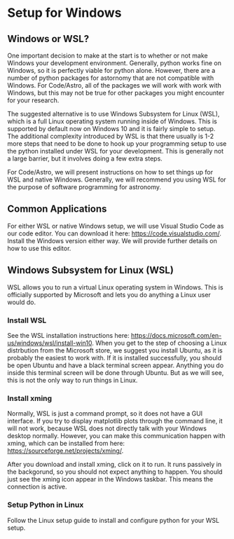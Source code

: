 # Setup for Windows

## Windows or WSL?

One important decision to make at the start is to whether or not make Windows your development environment. Generally, python works fine on Windows, so it is perfectly viable for python alone. However, there are a number of python packages for astornomy that are not compatible with Windows. For Code/Astro, all of the packages we will work with work with Windows, but this may not be true for other packages you might encounter for your research.

The suggested alternative is to use Windows Subsystem for Linux (WSL), which is a full Linux operating system running inside of Windows. This is supported by default now on Windows 10 and it is fairly simple to setup. The additional complexity introduced by WSL is that there usually is 1-2 more steps that need to be done to hook up your programming setup to use the python installed under WSL for your development. This is generally not a large barrier, but it involves doing a few extra steps. 

For Code/Astro, we will present instructions on how to set things up for WSL and native Windows. Generally, we will recommend you using WSL for the purpose of software programming for astronomy.

## Common Applications

For either WSL or native Windows setup, we will use Visual Studio Code as our code editor. You can download it here: https://code.visualstudio.com/. Install the Windows version either way. We will provide further details on how to use this editor.

## Windows Subsystem for Linux (WSL)

WSL allows you to run a virtual Linux operating system in Windows. This is officially supported by Microsoft and lets you do anything a Linux user would do. 

### Install WSL

See the WSL installation instructions here: https://docs.microsoft.com/en-us/windows/wsl/install-win10. When you get to the step of choosing a Linux distrbution from the Microsoft store, we suggest you install Ubuntu, as it is probably the easiest to work with. If it is installed successfully, you should be open Ubuntu and have a black terminal screen appear. Anything you do inside this terminal screen will be done through Ubuntu. But as we will see, this is not the only way to run things in Linux.

### Install xming

Normally, WSL is just a command prompt, so it does not have a GUI interface. If you try to display matplotlib plots through the command line, it will not work, because WSL does not directly talk with your Windows desktop normally. However, you can make this communication happen with xming, which can be installed from here: https://sourceforge.net/projects/xming/.

After you download and install xming, click on it to run. It runs passively in the backgorund, so you should not expect anything to happen. You should just see the xming icon appear in the Windows taskbar. This means the connection is active. 

### Setup Python in Linux

Follow the Linux setup guide to install and configure python for your WSL setup.



